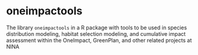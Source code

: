 # oneimpactools

The library `oneimpactools` in a R package with tools to be used in species distribution modeling, habitat selection modeling, and 
cumulative impact assessment within the OneImpact, GreenPlan, and other related projects at NINA
